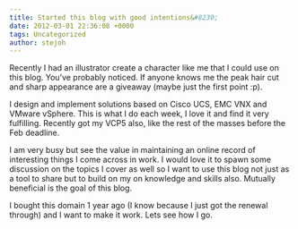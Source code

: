 ```yaml
---
title: Started this blog with good intentions&#8230;
date: 2012-03-01 22:36:08 +0000
tags: Uncategorized
author: stejoh
---
```


Recently I had an illustrator create a character like me that I could use on this blog. You’ve probably noticed. If anyone knows me the peak hair cut and sharp appearance are a giveaway (maybe just the first point :p).

I design and implement solutions based on Cisco UCS, EMC VNX and VMware vSphere. This is what I do each week, I love it and find it very fulfilling. Recently got my VCP5 also, like the rest of the masses before the Feb deadline.

I am very busy but see the value in maintaining an online record of interesting things I come across in work. I would love it to spawn some discussion on the topics I cover as well so I want to use this blog not just as a tool to share but to build on my on knowledge and skills also. Mutually beneficial is the goal of this blog.

I bought this domain 1 year ago (I know because I just got the renewal through) and I want to make it work. Lets see how I go.

        